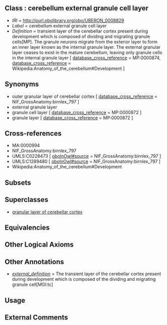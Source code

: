 
## Class : cerebellum external granule cell layer

 * *IRI* = http://purl.obolibrary.org/obo/UBERON_0008829
 * *Label* = cerebellum external granule cell layer
 * *Definition* = transient layer of the cerebellar cortex present during development which is composed of dividing and migrating granule cells[MP]. The granule neurons migrate from the exterior layer to form an inner layer known as the internal granule layer. The external granular layer ceases to exist in the mature cerebellum, leaving only granule cells in the internal granule layer [ [database_cross_reference](../../ef/oboInOwl#hasDbXref.md) = MP:0000874, [database_cross_reference](../../ef/oboInOwl#hasDbXref.md) = Wikipedia:Anatomy_of_the_cerebellum#Development ]

## Synonyms

 * outer granular layer of cerebellar cortex [ [database_cross_reference](../../ef/oboInOwl#hasDbXref.md) = NIF_GrossAnatomy:birnlex_797 ]
 * external granule layer
 * granule cell layer [ [database_cross_reference](../../ef/oboInOwl#hasDbXref.md) = MP:0000872 ]
 * granule layer [ [database_cross_reference](../../ef/oboInOwl#hasDbXref.md) = MP:0000872 ]

## Cross-references

 * MA:0000994
 * NIF_GrossAnatomy:birnlex_797
 * UMLS:C0228473 [ [oboInOwl#source](../../ce/oboInOwl#source.md) = NIF_GrossAnatomy:birnlex_797 ]
 * UMLS:C1289480 [ [oboInOwl#source](../../ce/oboInOwl#source.md) = NIF_GrossAnatomy:birnlex_797 ]
 * Wikipedia:Anatomy_of_the_cerebellum#Development

## Subsets


## Superclasses

 * [granular layer of cerebellar cortex](../../UBERON/56/UBERON_0002956.md)

## Equivalencies


## Other Logical Axioms


## Other Annotations

 * *[external_definition](../../UBPROP/01/UBPROP_0000001.md)* = The transient layer of the cerebellar cortex present during development which is composed of the dividing and migrating granule cell[MGI:tc]

## Usage


## External Comments


